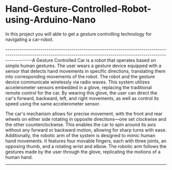 # Hand-Gesture-Controlled-Robot-using-Arduino-Nano
In this project you will able to get a gesture controlling technology for navigating a car-robot.

-------------------------------------------------------------------------------------------------------------------------------------------------------------------------A Gesture Controlled Car is a robot that operates based on simple human gestures. The user wears a gesture device equipped with a sensor that detects hand movements in specific directions, translating them into corresponding movements of the robot. The robot and the gesture device communicate wirelessly via radio waves. This system utilizes accelerometer sensors embedded in a glove, replacing the traditional remote control for the car. By wearing this glove, the user can direct the car's forward, backward, left, and right movements, as well as control its speed using the same accelerometer sensor.

The car's mechanism allows for precise movement, with the front and rear wheels on either side rotating in opposite directions—one set clockwise and the other counterclockwise. This enables the car to spin around its axis without any forward or backward motion, allowing for sharp turns with ease. Additionally, the robotic arm of the system is designed to mimic human hand movements. It features four movable fingers, each with three joints, an opposing thumb, and a rotating wrist and elbow. The robotic arm follows the gestures made by the user through the glove, replicating the motions of a human hand.

--------------------------------------------------------------------------------------------------------------------------------------------------------------------------------------------------------------------------------------------------------------------------------------------

